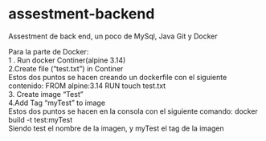 # assestment-backend
Assestment de back end, un poco de MySql, Java Git y Docker 

Para la parte de Docker:\
1 . Run docker Continer(alpine 3.14)\
2.Create file (“test.txt”) in Continer\
  Estos dos puntos se hacen creando un dockerfile con el siguiente contenido: FROM alpine:3.14 RUN touch test.txt\
3. Create image “Test”\
4.Add Tag “myTest” to image\
  Estos dos puntos se hacen en la consola con el siguiente comando: docker build -t test:myTest\
  Siendo test el nombre de la imagen, y myTest el tag de la imagen

